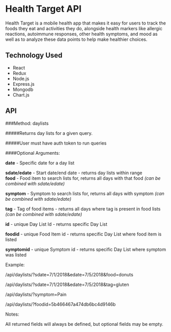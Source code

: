 Health Target API
================

Health Target is a mobile health app that makes it easy for users to track the foods they eat and activities they do, alongside health markers like allergic reactions, autoimmune responses, other health symptoms, and mood as well as to analyze these data points to help make healthier choices. 

Technology Used
-----------
* React
* Redux
* Node.js
* Express.js
* Mongodb
* Chart.js

API
--------------
###Method: daylists

#####Returns day lists for a given query.

#####User must have auth token to run queries

####Optional Arguments:

**date** - Specific date for a day list

**sdate/edate** - Start date/end date - returns day lists within range  
**food** - Food item to search lists for, returns all days with that food *(can be combined with sdate/edate)*

**symptom** - Symptom to search lists for, returns all days with symptom *(can be combined with sdate/edate)*

**tag** - Tag of food items - returns all days where tag is present in food lists *(can be combined with sdate/edate)*

**id** - unique Day List Id - returns specific Day List

**foodid** - unique Food Item id - returns specific Day List where food item is listed

**symptomid** - unique Symptom id - returns specific Day List where symptom was listed

Example:

/api/daylists/?sdate=7/1/2018&edate=7/5/2018&food=donuts

/api/daylists/?sdate=7/1/2018&edate=7/5/2018&tag=gluten

/api/daylists/?symptom=Pain

/api/daylists/?foodid=5b466467a474db6bc4d9146b

Notes:

All returned fields will always be defined, but optional fields may be empty.


